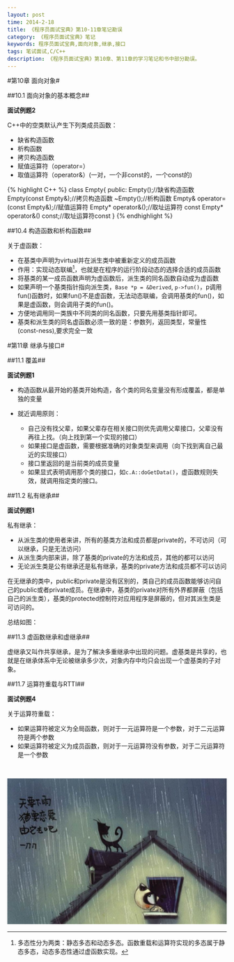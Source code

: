 ```yaml
---
layout: post
time: 2014-2-18
title: 《程序员面试宝典》第10-11章笔记勘误
category: 《程序员面试宝典》笔记
keywords: 程序员面试宝典,面向对象,继承,接口
tags: 笔试面试,C/C++
description: 《程序员面试宝典》第10章、第11章的学习笔记和书中部分勘误。
---
```


#第10章 面向对象#

##10.1 面向对象的基本概念##

**面试例题2**

C++中的空类默认产生下列类成员函数：

+ 缺省构造函数
+ 析构函数
+ 拷贝构造函数
+ 赋值运算符（operator=）
+ 取值运算符（operator&）(一对，一个非const的，一个const的)

{% highlight C++ %}
class Empty{
public:
	Empty();//缺省构造函数
	Empty(const Empty&);//拷贝构造函数
	~Empty();//析构函数
	Empty& operator=(const Empty&);//赋值运算符
	Empty* operator&();//取址运算符
	const Empty* operator&() const;//取址运算符const
}
{% endhighlight %}

##10.4 构造函数和析构函数##

关于虚函数：

+ 在基类中声明为virtual并在派生类中被重新定义的成员函数
+ 作用：实现动态联编[^1]，也就是在程序的运行阶段动态的选择合适的成员函数
+ 将基类的某一成员函数声明为虚函数后，派生类的同名函数自动成为虚函数
+ 如果声明一个基类指针指向派生类，`Base *p = &Derived`, `p->fun()`，p调用fun()函数时，如果fun()不是虚函数，无法动态联编，会调用基类的fun()，如果是虚函数，则会调用子类的fun()。
+ 方便地调用同一类族中不同类的同名函数，只要先用基类指针即可。
+ 基类和派生类的同名虚函数必须一致的是：参数列，返回类型，常量性(const-ness),要求完全一致

[^1]: 多态性分为两类：静态多态和动态多态。函数重载和运算符实现的多态属于静态多态，动态多态性通过虚函数实现。

#第11章 继承与接口#

##11.1 覆盖##

**面试例题1**

+ 构造函数从最开始的基类开始构造，各个类的同名变量没有形成覆盖，都是单独的变量

+ 就近调用原则：

	+ 自己没有找父辈，如果父辈存在相关接口则优先调用父辈接口，父辈没有再往上找。（向上找到第一个实现的接口）
	+ 如果接口是虚函数，需要根据准确的对象类型来调用（向下找到离自己最近的实现接口）
	+ 接口里返回的是当前类的成员变量
	+ 如果显式表明调用那个类的接口，如`c.A::doGetData()`，虚函数规则失效，就调用指定类的接口。

##11.2 私有继承##

**面试例题1**

私有继承：

+ 从派生类的使用者来讲，所有的基类方法和成员都是private的，不可访问（可以继承，只是无法访问）
+ 从派生类内部来讲，除了基类的private的方法和成员，其他的都可以访问
+ 无论派生类是公有继承还是私有继承，基类的private方法和成员都不可以访问

在无继承的类中，public和private是没有区别的，类自己的成员函数能够访问自己的public或者private成员。在继承中，基类的private对所有外界都屏蔽（包括自己的派生类），基类的protected控制符对应用程序是屏蔽的，但对其派生类是可访问的。

总结如图：


##11.3 虚函数继承和虚继承##

虚继承又叫作共享继承，是为了解决多重继承中出现的问题。虚基类是共享的，也就是在继承体系中无论被继承多少次，对象内存中均只会出现一个虚基类的子对象。

##11.7 运算符重载与RTTI##

**面试例题4**

关于运算符重载：

+ 如果运算符被定义为全局函数，则对于一元运算符是一个参数，对于二元运算符是两个参数
+ 如果运算符被定义为成员函数，则对于一元运算符没有参数，对于二元运算符是一个参数

</br>

![img](/assets/image/daodao/6.jpg)
